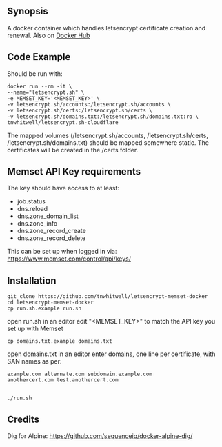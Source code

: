 ## Synopsis

A docker container which handles letsencrypt certificate creation and renewal. Also on [Docker Hub](https://hub.docker.com/r/tnwhitwell/letsencrypt.sh-memset/ "Docker Hub")

## Code Example

Should be run with:

    docker run --rm -it \
    --name="letsencrypt.sh" \
    -e MEMSET_KEY='<MEMSET_KEY>' \
    -v letsencrypt.sh/accounts:/letsencrypt.sh/accounts \
    -v letsencrypt.sh/certs:/letsencrypt.sh/certs \
    -v letsencrypt.sh/domains.txt:/letsencrypt.sh/domains.txt:ro \
    tnwhitwell/letsencrypt.sh-cloudflare

The mapped volumes (/letsencrypt.sh/accounts, /letsencrypt.sh/certs, /letsencrypt.sh/domains.txt) should be mapped somewhere static. The certificates will be created in the /certs folder.

## Memset API Key requirements

The key should have access to at least:
 - job.status
 - dns.reload
 - dns.zone_domain_list
 - dns.zone_info
 - dns.zone_record_create
 - dns.zone_record_delete

This can be set up when logged in via: https://www.memset.com/control/api/keys/

## Installation

    git clone https://github.com/tnwhitwell/letsencrypt-memset-docker
    cd letsencrypt-memset-docker
    cp run.sh.example run.sh

open run.sh in an editor
edit "<MEMSET_KEY>" to match the API key you set up with Memset

    cp domains.txt.example domains.txt

open domains.txt in an editor
enter domains, one line per certificate, with SAN names as per:

    example.com alternate.com subdomain.example.com
    anothercert.com test.anothercert.com


    ./run.sh



## Credits

Dig for Alpine:
https://github.com/sequenceiq/docker-alpine-dig/

